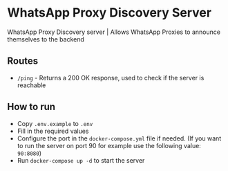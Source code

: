 # WhatsApp Proxy Discovery Server

WhatsApp Proxy Discovery server | Allows WhatsApp Proxies to announce themselves to the backend

## Routes

- `/ping` - Returns a 200 OK response, used to check if the server is reachable

## How to run

- Copy `.env.example` to `.env`
- Fill in the required values
- Configure the port in the `docker-compose.yml` file if needed. (If you want to run the server on port 90 for example use the following value: `90:8080`)
- Run `docker-compose up -d` to start the server
